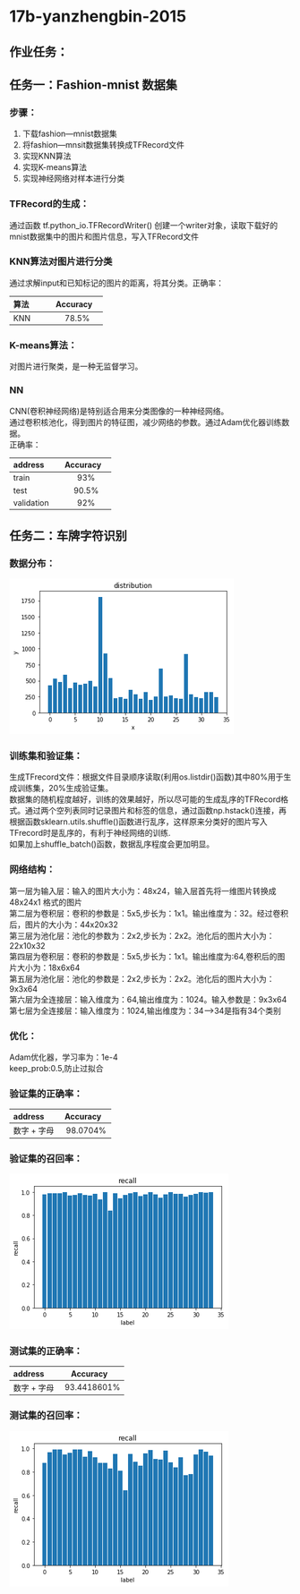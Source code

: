 # 17b-yanzhengbin-2015
## 作业任务：
## 任务一：Fashion-mnist 数据集
### 步骤：
1. 下载fashion—mnist数据集
1. 将fashion—mnsit数据集转换成TFRecord文件
1. 实现KNN算法
1. 实现K-means算法
1. 实现神经网络对样本进行分类
### TFRecord的生成：
通过函数 tf.python_io.TFRecordWriter() 创建一个writer对象，读取下载好的mnist数据集中的图片和图片信息，写入TFRecord文件
### KNN算法对图片进行分类
通过求解input和已知标记的图片的距离，将其分类。正确率：

| 算法          | Accuracy      |
| ------------- |:-------------:|
| KNN           | 78.5%         |

### K-means算法：
对图片进行聚类，是一种无监督学习。
### NN
CNN(卷积神经网络)是特别适合用来分类图像的一种神经网络。<br>
通过卷积核池化，得到图片的特征图，减少网络的参数。通过Adam优化器训练数据。<br>
正确率：

| address       | Accuracy      |
| ------------- |:-------------:|
| train         | 93%           |
| test          | 90.5%         |
|validation     | 92%           |

## 任务二：车牌字符识别
### 数据分布：
![](./vehicle/images/distribution.png)
### 训练集和验证集：
生成TFrecord文件：根据文件目录顺序读取(利用os.listdir()函数)其中80%用于生成训练集，20%生成验证集。<br/>
数据集的随机程度越好，训练的效果越好，所以尽可能的生成乱序的TFRecord格式。通过两个空列表同时记录图片和标签的信息，通过函数np.hstack()连接，再根据函数sklearn.utils.shuffle()函数进行乱序，这样原来分类好的图片写入TFrecord时是乱序的，有利于神经网络的训练.<br>
如果加上shuffle_batch()函数，数据乱序程度会更加明显。
### 网络结构：
第一层为输入层：输入的图片大小为：48x24，输入层首先将一维图片转换成48x24x1 格式的图片<br/>
第二层为卷积层：卷积的参数是：5x5,步长为：1x1。输出维度为：32。经过卷积后，图片的大小为：44x20x32<br/>
第三层为池化层：池化的参数为：2x2,步长为：2x2。池化后的图片大小为：22x10x32<br/>
第四层为卷积层：卷积的参数是：5x5,步长为：1x1。输出维度为:64,卷积后的图片大小为：18x6x64<br/>
第五层为池化层：池化的参数是：2x2,步长为：2x2。池化后的图片大小为：9x3x64<br/>
第六层为全连接层：输入维度为：64,输出维度为：1024。输入参数是：9x3x64<br/>
第七层为全连接层：输入维度为：1024,输出维度为：34-->34是指有34个类别<br/>
### 优化：
Adam优化器，学习率为：1e-4<br/>
keep_prob:0.5,防止过拟合
### 验证集的正确率：

| address       | Accuracy      |
| ------------- |:-------------:|
| 数字 + 字母    | 98.0704%      |

### 验证集的召回率：
![](./vehicle/images/recall.png)

### 测试集的正确率：

| address       | Accuracy      |
| ------------- |:-------------:|
| 数字 + 字母    | 93.4418601%   |

### 测试集的召回率：
![](./vehicle/images/testrecall.png)
